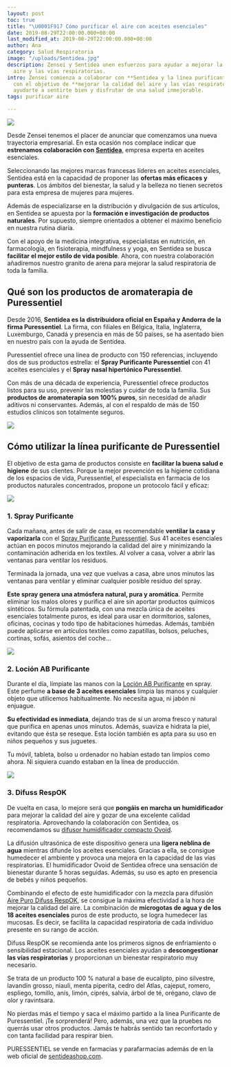 ```yaml
---
layout: post
toc: true
title: "\U0001F917 Cómo purificar el aire con aceites esenciales"
date: 2019-08-29T22:00:00.000+00:00
last_modified_at: 2019-08-29T22:00:00.000+00:00
author: Ana
category: Salud Respiratoria
image: "/uploads/Sentidea.jpg"
description: Zensei y Sentidea unen esfuerzos para ayudar a mejorar la calidad del
  aire y las vías respiratorias.
intro: Zensei comienza a colaborar con **Sentidea y la línea purificante de Puressentiel**
  con el objetivo de **mejorar la calidad del aire y las vías respiratorias**. Queremos
  ayudarte a sentirte bien y disfrutar de una salud inmejorable.
tags: purificar aire

---
```

![](/uploads/Sentidea.jpg)

Desde Zensei tenemos el placer de anunciar que comenzamos una nueva trayectoria empresarial. En esta ocasión nos complace indicar que **estrenamos colaboración con** [**Sentidea**](https://sentideashop.com/es/), empresa experta en aceites esenciales.

Seleccionando las mejores marcas francesas líderes en aceites esenciales, Sentidea está en la capacidad de proponer las **ofertas más eficaces y punteras**. Los ámbitos del bienestar, la salud y la belleza no tienen secretos para esta empresa de mujeres para mujeres.

Además de especializarse en la distribución y divulgación de sus artículos, en Sentidea se apuesta por la **formación e investigación de productos naturales**. Por supuesto, siempre orientados a obtener el máximo beneficio en nuestra rutina diaria.

Con el apoyo de la medicina integrativa, especialistas en nutrición, en farmacología, en fisioterapia, mindfulness y yoga, en Sentidea se busca **facilitar el mejor estilo de vida posible**. Ahora, con nuestra colaboración añadiremos nuestro granito de arena para mejorar la salud respiratoria de toda la familia.

## Qué son los productos de aromaterapia de Puressentiel

Desde 2016, **Sentidea es la distribuidora oficial en España y Andorra de la firma Puressentiel**. La firma, con filiales en Bélgica, Italia, Inglaterra, Luxemburgo, Canadá y presencia en más de 50 países, se ha asentado bien en nuestro país con la ayuda de Sentidea.

Puressentiel ofrece una línea de producto con 150 referencias, incluyendo dos de sus productos estrella: el **Spray Purificante Puressentiel** con 41 aceites esenciales y el **Spray nasal hipertónico Puressentiel**.

Con más de una década de experiencia, Puressentiel ofrece productos listos para su uso, prevenir las molestias y cuidar de toda la familia. Sus **productos de aromaterapia son 100% puros**, sin necesidad de añadir aditivos ni conservantes. Además, al con el respaldo de más de 150 estudios clínicos son totalmente seguros.

![](/uploads/Puressentiel.jpg)

## Cómo utilizar la línea purificante de Puressentiel

El objetivo de esta gama de productos consiste en **facilitar la buena salud e higiene** de sus clientes. Porque la mejor prevención es la higiene cotidiana de los espacios de vida, Puressentiel, el especialista en farmacia de los productos naturales concentrados, propone un protocolo fácil y eficaz:

![](/uploads/PURIFYING_Spray41_75ml_FR-EN_plante-xprime.png)

### 1. Spray Purificante

Cada mañana, antes de salir de casa, es recomendable **ventilar la casa y vaporizarla** con el [Spray Purificante Puressentiel](https://sentideashop.com/es/purificante/396-spray-aereo-purificante-puressentiel-75-ml.html). Sus 41 aceites esenciales actúan en pocos minutos mejorando la calidad del aire y minimizando la contaminación adherida en los textiles. Al volver a casa, volver a abrir las ventanas para ventilar los residuos.

Terminada la jornada, una vez que vuelvas a casa, abre unos minutos las ventanas para ventilar y eliminar cualquier posible residuo del spray.

**Este spray genera una atmósfera natural, pura y aromática**. Permite eliminar los malos olores y purifica el aire sin aportar productos químicos sintéticos. Su fórmula patentada, con una mezcla única de aceites esenciales totalmente puros, es ideal para usar en dormitorios, salones, oficinas, cocinas y todo tipo de habitaciones húmedas. Además, también puede aplicarse en artículos textiles como zapatillas, bolsos, peluches, cortinas, sofás, asientos del coche…

![](/uploads/locion_970x760_80_NL.png)

### 2. Loción AB Purificante

Durante el día, límpiate las manos con la [Loción AB Purificante](https://sentideashop.com/es/purificante/402-locion-ab-purificante-puressentiel-80-ml.html) en spray. Este perfume **a base de 3 aceites esenciales** limpia las manos y cualquier objeto que utilicemos habitualmente. No necesita agua, ni jabón ni enjuague.

**Su efectividad es inmediata**, dejando tras de sí un aroma fresco y natural que purifica en apenas unos minutos. Además, suaviza e hidrata la piel, evitando que ésta se reseque. Esta loción también es apta para su uso en niños pequeños y sus juguetes.

Tu móvil, tableta, bolso u ordenador no habían estado tan limpios como ahora. Ni siquiera cuando estaban en la línea de producción.

![](/uploads/ASSAINISSANT_DiffuseAirPur_FR-EN.png)

### 3. Difuss RespOK

De vuelta en casa, lo mejore será que **pongáis en marcha un humidificador** para mejorar la calidad del aire y gozar de una excelente calidad respiratoria. Aprovechando la colaboración con Sentidea, os recomendamos su [difusor humidificador compacto Ovoid](https://sentideashop.com/es/difusion/680-difusor-humidificador-compacto-ovoid.html).

La difusión ultrasónica de este dispositivo genera una **ligera neblina de agua** mientras difunde los aceites esenciales. Gracias a ella, se consigue humedecer el ambiente y provoca una mejora en la capacidad de las vías respiratorias. El humidificador Ovoid de Sentidea ofrece una sensación de bienestar durante 5 horas seguidas. Además, su uso es apto en presencia de bebés y niños pequeños.

Combinando el efecto de este humidificador con la mezcla para difusión [Aire Puro Difuss RespOK](https://sentideashop.com/es/difusion/413-difuss-respok-puressentiel-30-ml.html), se consigue la máxima efectividad a la hora de mejorar la calidad del aire. La combinación de **microgotas de agua y de los 18 aceites esenciales** puros de este producto, se logra humedecer las mucosas. Es decir, se facilita la capacidad respiratoria de cada individuo presente en su rango de acción.

Difuss RespOK se recomienda ante los primeros signos de enfriamiento o sensibilidad estacional. Los aceites esenciales ayudan a **descongestionar las vías respiratorias** y proporcionan un bienestar respiratorio muy necesario.

Se trata de un producto 100 % natural a base de eucalipto, pino silvestre, lavandín grosso, niauli, menta piperita, cedro del Atlas, cajeput, romero, espliego, tomillo, anís, limón, ciprés, salvia, árbol de té, orégano, clavo de olor y ravintsara.

No pierdas más el tiempo y saca el máximo partido a la línea Purificante de Puressentiel. ¡Te sorprenderá! Pero, además, una vez que la pruebes no querrás usar otros productos. Jamás te habrás sentido tan reconfortado y con tanta facilidad para respirar bien.

PURESSENTIEL se vende en farmacias y parafarmacias además de en la web oficial de [sentideashop.com](http://sentideashop.com/).